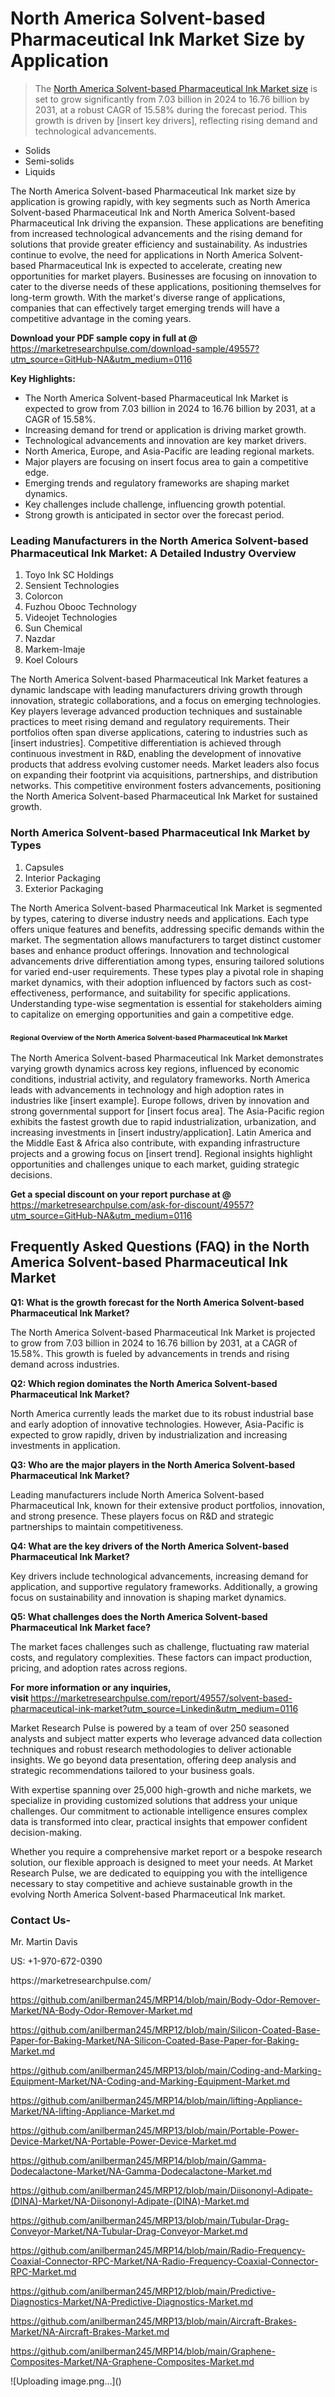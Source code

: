 <h1>North America Solvent-based Pharmaceutical Ink Market&nbsp;Size by Application</h1><blockquote><p>The <a href="https://marketresearchpulse.com/download-sample/49557?utm_source=GitHub-NA&amp;utm_medium=0116">North America Solvent-based Pharmaceutical Ink Market size</a> is set to grow significantly from 7.03 billion in 2024 to 16.76 billion by 2031, at a robust CAGR of 15.58% during the forecast period. This growth is driven by [insert key drivers], reflecting rising demand and technological advancements.</p></blockquote><ul><li>Solids<li> Semi-solids<li> Liquids</li></ul><p>The North America Solvent-based Pharmaceutical Ink market size by application is growing rapidly, with key segments such as North America Solvent-based Pharmaceutical Ink and North America Solvent-based Pharmaceutical Ink driving the expansion. These applications are benefiting from increased technological advancements and the rising demand for solutions that provide greater efficiency and sustainability. As industries continue to evolve, the need for applications in North America Solvent-based Pharmaceutical Ink is expected to accelerate, creating new opportunities for market players. Businesses are focusing on innovation to cater to the diverse needs of these applications, positioning themselves for long-term growth. With the market's diverse range of applications, companies that can effectively target emerging trends will have a competitive advantage in the coming years.</p><p><strong>Download your PDF sample copy in full at @ </strong><a href="https://marketresearchpulse.com/download-sample/49557?utm_source=GitHub-NA&amp;utm_medium=0116">https://marketresearchpulse.com/download-sample/49557?utm_source=GitHub-NA&amp;utm_medium=0116</a></p><p><strong>Key Highlights: </strong></p><ul><li>The North America Solvent-based Pharmaceutical Ink Market is expected to grow from 7.03 billion in 2024 to 16.76 billion by 2031, at a CAGR of 15.58%.</li><li>Increasing demand for trend or application is driving market growth.</li><li>Technological advancements and innovation are key market drivers.</li><li>North America, Europe, and Asia-Pacific are leading regional markets.</li><li>Major players are focusing on insert focus area to gain a competitive edge.</li><li>Emerging trends and regulatory frameworks are shaping market dynamics.</li><li>Key challenges include challenge, influencing growth potential.</li><li>Strong growth is anticipated in sector over the forecast period.</li></ul><h3>Leading Manufacturers in the North America Solvent-based Pharmaceutical Ink Market: A Detailed Industry Overview</h3><ol><li>Toyo Ink SC Holdings</li><li>Sensient Technologies</li><li>Colorcon</li><li>Fuzhou Obooc Technology</li><li>Videojet Technologies</li><li>Sun Chemical</li><li>Nazdar</li><li>Markem-Imaje</li><li>Koel Colours</li></ol><div class="flex max-w-full flex-col flex-grow"><div class="min-h-8 text-message flex w-full flex-col items-end gap-2 whitespace-normal break-words [.text-message+&amp;]:mt-5" dir="auto" data-message-author-role="assistant" data-message-id="fd8432e4-4910-450d-b182-61b7bfb0a01f" data-message-model-slug="gpt-4o"><div class="flex w-full flex-col gap-1 empty:hidden first:pt-[3px]"><div class="markdown prose w-full break-words dark:prose-invert light"><p>The North America Solvent-based Pharmaceutical Ink Market features a dynamic landscape with leading manufacturers driving growth through innovation, strategic collaborations, and a focus on emerging technologies. Key players leverage advanced production techniques and sustainable practices to meet rising demand and regulatory requirements. Their portfolios often span diverse applications, catering to industries such as [insert industries]. Competitive differentiation is achieved through continuous investment in R&amp;D, enabling the development of innovative products that address evolving customer needs. Market leaders also focus on expanding their footprint via acquisitions, partnerships, and distribution networks. This competitive environment fosters advancements, positioning the North America Solvent-based Pharmaceutical Ink Market for sustained growth.</p></div></div></div></div><h3>North America Solvent-based Pharmaceutical Ink Market by Types</h3><ol><li>Capsules<li> Interior Packaging<li> Exterior Packaging</li></ol><div class="flex max-w-full flex-col flex-grow"><div class="min-h-8 text-message flex w-full flex-col items-end gap-2 whitespace-normal break-words [.text-message+&amp;]:mt-5" dir="auto" data-message-author-role="assistant" data-message-id="084470be-0bb7-4664-bddf-5156b4f41249" data-message-model-slug="gpt-4o-mini"><div class="flex w-full flex-col gap-1 empty:hidden first:pt-[3px]"><div class="markdown prose w-full break-words dark:prose-invert light"><p>The North America Solvent-based Pharmaceutical Ink Market is segmented by types, catering to diverse industry needs and applications. Each type offers unique features and benefits, addressing specific demands within the market. The segmentation allows manufacturers to target distinct customer bases and enhance product offerings. Innovation and technological advancements drive differentiation among types, ensuring tailored solutions for varied end-user requirements. These types play a pivotal role in shaping market dynamics, with their adoption influenced by factors such as cost-effectiveness, performance, and suitability for specific applications. Understanding type-wise segmentation is essential for stakeholders aiming to capitalize on emerging opportunities and gain a competitive edge.</p></div></div></div></div><h3><span style="font-size: 11px;">Regional Overview of the North America Solvent-based Pharmaceutical Ink Market</span></h3><div class="flex max-w-full flex-col flex-grow"><div class="min-h-8 text-message flex w-full flex-col items-end gap-2 whitespace-normal break-words [.text-message+&amp;]:mt-5" dir="auto" data-message-author-role="assistant" data-message-id="e9038762-ce64-4e30-91c9-9bd413514231" data-message-model-slug="gpt-4o-mini"><div class="flex w-full flex-col gap-1 empty:hidden first:pt-[3px]"><div class="markdown prose w-full break-words dark:prose-invert light"><p>The North America Solvent-based Pharmaceutical Ink Market demonstrates varying growth dynamics across key regions, influenced by economic conditions, industrial activity, and regulatory frameworks. North America leads with advancements in technology and high adoption rates in industries like [insert example]. Europe follows, driven by innovation and strong governmental support for [insert focus area]. The Asia-Pacific region exhibits the fastest growth due to rapid industrialization, urbanization, and increasing investments in [insert industry/application]. Latin America and the Middle East &amp; Africa also contribute, with expanding infrastructure projects and a growing focus on [insert trend]. Regional insights highlight opportunities and challenges unique to each market, guiding strategic decisions.</p></div></div></div></div><p><strong>Get a special discount on your report purchase at @ </strong><a href="https://marketresearchpulse.com/ask-for-discount/49557?utm_source=GitHub-NA&amp;utm_medium=0116">https://marketresearchpulse.com/ask-for-discount/49557?utm_source=GitHub-NA&amp;utm_medium=0116</a></p><h2>Frequently Asked Questions (FAQ) in the North America Solvent-based Pharmaceutical Ink Market</h2><p><strong>Q1: What is the growth forecast for the North America Solvent-based Pharmaceutical Ink Market?</strong></p><p>The North America Solvent-based Pharmaceutical Ink Market is projected to grow from 7.03 billion in 2024 to 16.76 billion by 2031, at a CAGR of 15.58%. This growth is fueled by advancements in trends and rising demand across industries.</p><p><strong>Q2: Which region dominates the North America Solvent-based Pharmaceutical Ink Market?</strong></p><p>North America currently leads the market due to its robust industrial base and early adoption of innovative technologies. However, Asia-Pacific is expected to grow rapidly, driven by industrialization and increasing investments in application.</p><p><strong>Q3: Who are the major players in the North America Solvent-based Pharmaceutical Ink Market?</strong></p><p>Leading manufacturers include North America Solvent-based Pharmaceutical Ink, known for their extensive product portfolios, innovation, and strong presence. These players focus on R&amp;D and strategic partnerships to maintain competitiveness.</p><p><strong>Q4: What are the key drivers of the North America Solvent-based Pharmaceutical Ink Market?</strong></p><p>Key drivers include technological advancements, increasing demand for application, and supportive regulatory frameworks. Additionally, a growing focus on sustainability and innovation is shaping market dynamics.</p><p><strong>Q5: What challenges does the North America Solvent-based Pharmaceutical Ink Market face?</strong></p><p>The market faces challenges such as challenge, fluctuating raw material costs, and regulatory complexities. These factors can impact production, pricing, and adoption rates across regions.</p><p><strong>For more information or any inquiries, visit&nbsp;</strong><a href="https://marketresearchpulse.com/report/49557/solvent-based-pharmaceutical-ink-market?utm_source=Linkedin&utm_medium=0116">https://marketresearchpulse.com/report/49557/solvent-based-pharmaceutical-ink-market?utm_source=Linkedin&utm_medium=0116</a></p><p>Market Research Pulse is powered by a team of over 250 seasoned analysts and subject matter experts who leverage advanced data collection techniques and robust research methodologies to deliver actionable insights. We go beyond data presentation, offering deep analysis and strategic recommendations tailored to your business goals.</p><p>With expertise spanning over 25,000 high-growth and niche markets, we specialize in providing customized solutions that address your unique challenges. Our commitment to actionable intelligence ensures complex data is transformed into clear, practical insights that empower confident decision-making.</p><p>Whether you require a comprehensive market report or a bespoke research solution, our flexible approach is designed to meet your needs. At Market Research Pulse, we are dedicated to equipping you with the intelligence necessary to stay competitive and achieve sustainable growth in the evolving North America Solvent-based Pharmaceutical Ink market.</p><h3><strong>Contact Us-</strong></h3><p>Mr. Martin Davis</p><p>US: +1-970-672-0390</p><p>https://marketresearchpulse.com/</p><p><a href="https://github.com/anilberman245/MRP14/blob/main/Body-Odor-Remover-Market/NA-Body-Odor-Remover-Market.md">https://github.com/anilberman245/MRP14/blob/main/Body-Odor-Remover-Market/NA-Body-Odor-Remover-Market.md</a></p><p><a href="https://github.com/anilberman245/MRP12/blob/main/Silicon-Coated-Base-Paper-for-Baking-Market/NA-Silicon-Coated-Base-Paper-for-Baking-Market.md">https://github.com/anilberman245/MRP12/blob/main/Silicon-Coated-Base-Paper-for-Baking-Market/NA-Silicon-Coated-Base-Paper-for-Baking-Market.md</a></p><p><a href="https://github.com/anilberman245/MRP13/blob/main/Coding-and-Marking-Equipment-Market/NA-Coding-and-Marking-Equipment-Market.md">https://github.com/anilberman245/MRP13/blob/main/Coding-and-Marking-Equipment-Market/NA-Coding-and-Marking-Equipment-Market.md</a></p><p><a href="https://github.com/anilberman245/MRP14/blob/main/lifting-Appliance-Market/NA-lifting-Appliance-Market.md">https://github.com/anilberman245/MRP14/blob/main/lifting-Appliance-Market/NA-lifting-Appliance-Market.md</a></p><p><a href="https://github.com/anilberman245/MRP13/blob/main/Portable-Power-Device-Market/NA-Portable-Power-Device-Market.md">https://github.com/anilberman245/MRP13/blob/main/Portable-Power-Device-Market/NA-Portable-Power-Device-Market.md</a></p><p><a href="https://github.com/anilberman245/MRP14/blob/main/Gamma-Dodecalactone-Market/NA-Gamma-Dodecalactone-Market.md">https://github.com/anilberman245/MRP14/blob/main/Gamma-Dodecalactone-Market/NA-Gamma-Dodecalactone-Market.md</a></p><p><a href="https://github.com/anilberman245/MRP12/blob/main/Diisononyl-Adipate-(DINA)-Market/NA-Diisononyl-Adipate-(DINA)-Market.md">https://github.com/anilberman245/MRP12/blob/main/Diisononyl-Adipate-(DINA)-Market/NA-Diisononyl-Adipate-(DINA)-Market.md</a></p><p><a href="https://github.com/anilberman245/MRP13/blob/main/Tubular-Drag-Conveyor-Market/NA-Tubular-Drag-Conveyor-Market.md">https://github.com/anilberman245/MRP13/blob/main/Tubular-Drag-Conveyor-Market/NA-Tubular-Drag-Conveyor-Market.md</a></p><p><a href="https://github.com/anilberman245/MRP14/blob/main/Radio-Frequency-Coaxial-Connector-RPC-Market/NA-Radio-Frequency-Coaxial-Connector-RPC-Market.md">https://github.com/anilberman245/MRP14/blob/main/Radio-Frequency-Coaxial-Connector-RPC-Market/NA-Radio-Frequency-Coaxial-Connector-RPC-Market.md</a></p><p><a href="https://github.com/anilberman245/MRP12/blob/main/Predictive-Diagnostics-Market/NA-Predictive-Diagnostics-Market.md">https://github.com/anilberman245/MRP12/blob/main/Predictive-Diagnostics-Market/NA-Predictive-Diagnostics-Market.md</a></p><p><a href="https://github.com/anilberman245/MRP13/blob/main/Aircraft-Brakes-Market/NA-Aircraft-Brakes-Market.md">https://github.com/anilberman245/MRP13/blob/main/Aircraft-Brakes-Market/NA-Aircraft-Brakes-Market.md</a></p><p><a href="https://github.com/anilberman245/MRP14/blob/main/Graphene-Composites-Market/NA-Graphene-Composites-Market.md">https://github.com/anilberman245/MRP14/blob/main/Graphene-Composites-Market/NA-Graphene-Composites-Market.md</a></p>
![Uploading image.png…]()

